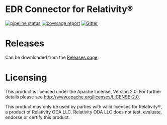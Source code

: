 # EDR Connector for Relativity®

[![pipeline status](https://gitlab.com/reductech/edr/connectors/relativity/badges/master/pipeline.svg)](https://gitlab.com/reductech/edr/connectors/relativity/-/commits/master)
[![coverage report](https://gitlab.com/reductech/edr/connectors/relativity/badges/master/coverage.svg)](https://gitlab.com/reductech/edr/connectors/relativity/-/commits/master)
[![Gitter](https://badges.gitter.im/reductech/edr.svg)](https://gitter.im/reductech/edr?utm_source=badge&utm_medium=badge&utm_campaign=pr-badge)

# Releases

Can be downloaded from the [Releases page](https://gitlab.com/reductech/edr/connectors/relativity/-/releases).

# Licensing

This product is licensed under the Apache License, Version 2.0.
For further details please see http://www.apache.org/licenses/LICENSE-2.0.

This product may only be used by parties with valid licenses for Relativity®, a product of Relativity ODA LLC.
Relativity ODA LLC does not test, evaluate, endorse or certify this product.
